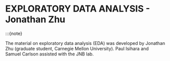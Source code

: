 # EXPLORATORY DATA ANALYSIS - Jonathan Zhu
:::{note}

The material on exploratory data analysis (EDA) was developed by Jonathan Zhu (graduate student, Carnegie Mellon University). Paul Isihara and Samuel Carlson assisted with the JNB lab.